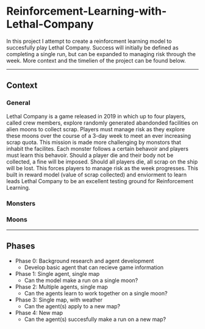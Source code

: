 # Reinforcement-Learning-with-Lethal-Company

In this project I attempt to create a reinforcment learning model to succesfully play Lethal Company. Success will initially be defined as completing a single run, but can be expanded to managing risk through the week. More context and the timelien of the project can be found below.

---
## Context

### General
Lethal Company is a game released in 2019 in which up to four players, called crew members, explore randomly generated abandonded facilities on alien moons to collect scrap. Players must manage risk as they explore these moons over the course of a 3-day week to meet an ever increasing scrap quota. This mission is made more challenging by monstors that inhabit the facilites. Each monster follows a certain behavoir and players must learn this behavoir. Should a player die and their body not be collected, a fine will be imposed. Should all players die, all scrap on the ship will be lost. This forces players to manage risk as the week progresses. This built in reward model (value of scrap collected) and enviorment to learn leads Lethal Company to be an excellent testing ground for Reinforcement Learning.

### Monsters


### Moons


---
## Phases

* Phase 0: Background research and agent development
  * Develop basic agent that can recieve game information
* Phase 1: Single agent, single map
  *  Can the model make a run on a single moon?
* Phase 2: Multiple agents, single map
  *  Can the agents learn to work together on a single moon?
* Phase 3: Single map, with weather
  *  Can the agent(s) apply to a new map?
* Phase 4: New map
  *  Can the agent(s) succesfully make a run on a new map?
